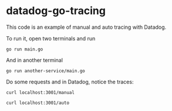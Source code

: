 # datadog-go-tracing
This code is an example of manual and auto tracing with Datadog.

To run it, open two terminals and run

`go run main.go`

And in another terminal

`go run another-service/main.go`

Do some requests and in Datadog, notice the traces:

`curl localhost:3001/manual`

`curl localhost:3001/auto`